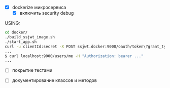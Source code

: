 - [x] dockerize микросервиса
  -[x] включить security debug 
  
USING:
```bash
cd docker/
./build_ssjwt_image.sh
./start_app.sh
curl -u clientId:secret -X POST ssjwt.docker:9000/oauth/token\?grant_type=password\&username=faro\&password=faro-password
...
$ curl localhost:9000/users/me -H "Authorization: bearer ..."
...
```

- [ ] покрытие тестами

- [ ] документирование классов и методов